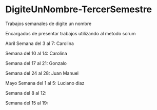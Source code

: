 # DigiteUnNombre-TercerSemestre

Trabajos semanales de digite un nombre

Encargados de presentar trabajos utilizando al metodo scrum

Abril Semana del 3 al 7: Carolina

Semana del 10 al 14: Carolina 

Semana del 17 al 21: Gonzalo

Semana del 24 al 28: Juan Manuel

Mayo Semana del 1 al 5: Luciano diaz

Semana del 8 al 12:

Semana del 15 al 19:
